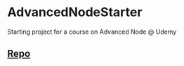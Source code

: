 # AdvancedNodeStarter
Starting project for a course on Advanced Node @ Udemy

## [Repo](https://github.com/StephenGrider/AdvancedNodeStarter.git)
